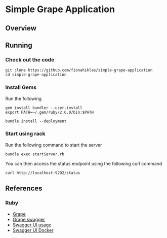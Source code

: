 # Simple Grape Application

## Overview


## Running

### Check out the code

```
git clone https://github.com/fionahiklas/simple-grape-application
cd simple-grape-application
```

### Install Gems

Run the following

```
gem install bundler --user-install
export PATH=~/.gem/ruby/2.6.0/bin:$PATH

bundle install --deployment
```

### Start using rack

Run the following command to start the server

```
bundle exec startServer.rb
```

You can then access the status endpoint using the following curl command

```
curl http://localhost:9292/status
```


## References

### Ruby

* [Grape](https://github.com/ruby-grape/grape)
* [Grape swagger](https://github.com/ruby-grape/grape-swagger)
* [Swagger UI usage](https://github.com/swagger-api/swagger-ui/blob/master/docs/usage/installation.md)
* [Swagger UI Docker](https://github.com/swagger-api/swagger-ui/blob/master/docs/usage/configuration.md#docker)



